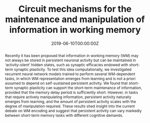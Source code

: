 ---
title: "Circuit mechanisms for the maintenance and manipulation of information in working memory"
authors:
- Nicolas Y Masse
- admin
- H Francis Song
- Xiao-Jing Wang
- David J Freedman
# author_notes:
# - "Equal contribution"
# - "Equal contribution"
date: "2019-06-10T00:00:00Z"
doi: ""

# Schedule page publish date (NOT publication's date).
publishDate: "2017-01-01T00:00:00Z"

# Publication type.
# Legend: 0 = Uncategorized; 1 = Conference paper; 2 = Journal article;
# 3 = Preprint / Working Paper; 4 = Report; 5 = Book; 6 = Book section;
# 7 = Thesis; 8 = Patent
publication_types: ["2"]

# Publication name and optional abbreviated publication name.
publication: "*Nature Neuroscience*"
publication_short: ""

abstract: Recently it has been proposed that information in working memory (WM) may not always be stored in persistent neuronal activity but can be maintained in ‘activity-silent’ hidden states, such as synaptic efficacies endowed with short-term synaptic plasticity. To test this idea computationally, we investigated recurrent neural network models trained to perform several WM-dependent tasks, in which WM representation emerges from learning and is not a priori assumed to depend on self-sustained persistent activity. We found that short-term synaptic plasticity can support the short-term maintenance of information, provided that the memory delay period is sufficiently short. However, in tasks that require actively manipulating information, persistent activity naturally emerges from learning, and the amount of persistent activity scales with the degree of manipulation required. These results shed insight into the current debate on WM encoding and suggest that persistent activity can vary markedly between short-term memory tasks with different cognitive demands.

# Summary. An optional shortened abstract.
summary: Lorem ipsum dolor sit amet, consectetur adipiscing elit. Duis posuere tellus ac convallis placerat. Proin tincidunt magna sed ex sollicitudin condimentum.

tags:
- Cognition
featured: false

# links:
# - name: ""
#   url: ""
url_pdf: https://www.nature.com/articles/s41593-019-0414-3.pdf
url_code: ''
url_dataset: ''
url_poster: ''
url_project: ''
url_slides: ''
url_source: ''
url_video: ''

# Featured image
# To use, add an image named `featured.jpg/png` to your page's folder. 
image:
  caption: 'Image credit: [**Unsplash**](https://unsplash.com/photos/jdD8gXaTZsc)'
  focal_point: ""
  preview_only: false

# Associated Projects (optional).
#   Associate this publication with one or more of your projects.
#   Simply enter your project's folder or file name without extension.
#   E.g. `internal-project` references `content/project/internal-project/index.md`.
#   Otherwise, set `projects: []`.
projects: []

# Slides (optional).
#   Associate this publication with Markdown slides.
#   Simply enter your slide deck's filename without extension.
#   E.g. `slides: "example"` references `content/slides/example/index.md`.
#   Otherwise, set `slides: ""`.
slides:
---